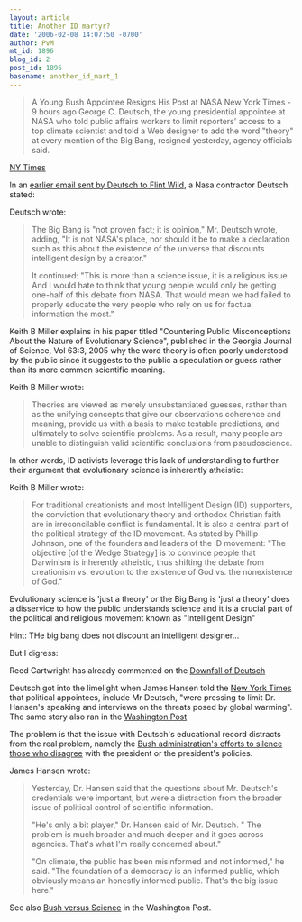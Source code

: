 ```yaml
---
layout: article
title: Another ID martyr?
date: '2006-02-08 14:07:50 -0700'
author: PvM
mt_id: 1896
blog_id: 2
post_id: 1896
basename: another_id_mart_1
---
```

> A Young Bush Appointee Resigns His Post at NASA New York Times - 9 hours ago George C. Deutsch, the young presidential appointee at NASA who told  public affairs workers to limit reporters' access to a top climate  scientist and told a Web designer to add the word "theory" at every mention  of the Big Bang, resigned yesterday, agency officials said.

[NY Times](http://www.nytimes.com/2006/02/08/politics/08nasa.html?_r=1&amp;oref=slogin)

In an [earlier email sent by Deutsch to Flint Wild](http://leiterreports.typepad.com/blog/2006/02/bush_gang_appoi.html), a Nasa contractor Deutsch stated:

Deutsch wrote:

> The Big Bang is "not proven fact; it is opinion," Mr. Deutsch wrote, adding, "It is not NASA's place, nor should it be to make a declaration such as this about the existence of the universe that discounts intelligent design by a creator."
> 
> It continued: "This is more than a science issue, it is a religious issue. And I would hate to think that young people would only be getting one-half of this debate from NASA. That would mean we had failed to properly educate the very people who rely on us for factual information the most."

Keith B Miller explains in his paper titled "Countering Public Misconceptions About the Nature of Evolutionary Science", published in the Georgia Journal of Science, Vol 63:3, 2005 why the word theory is often poorly understood by the public since it suggests to the public a speculation or guess rather than its more common scientific meaning.

Keith B Miller wrote:

> Theories are viewed as merely unsubstantiated guesses, rather than as the unifying concepts that give our observations coherence and meaning, provide us with a basis to make testable predictions, and ultimately to solve scientific problems. As a result, many people are unable to distinguish valid scientific conclusions from pseudoscience.

In other words, ID activists leverage this lack of understanding to further their argument that evolutionary science is inherently atheistic:

Keith B Miller wrote:

> For traditional creationists and most Intelligent Design (ID) supporters, the conviction that evolutionary theory and orthodox Christian faith are in irreconcilable conflict is fundamental. It is also a central part of the political strategy of the ID movement. As stated by Phillip Johnson, one of the founders and leaders of the ID movement: "The objective \[of the Wedge Strategy\] is to convince people that Darwinism is inherently atheistic, thus shifting the debate from creationism vs. evolution to the existence of God vs. the nonexistence of God."

Evolutionary science is 'just a theory' or the Big Bang is 'just a theory' does a disservice to how the public understands science and it is a crucial part of the political and religious movement known as "Intelligent Design"

Hint: THe big bang does not discount an intelligent designer...

But I digress: 

Reed Cartwright has already commented on the [Downfall of Deutsch](http://www.pandasthumb.org/archives/2006/02/dont_let_the_ha_1.html)

Deutsch got into the limelight when James Hansen told the [New York Times](http://blogs.orlandosentinel.com/news_space_thewritestuff/2006/01/turning_up_the_.html) that political appointees, include Mr Deutsch, "were pressing to limit Dr. Hansen's speaking and interviews on the threats posed by global warming". The same story also ran in the [Washington Post](http://www.washingtonpost.com/wp-dyn/content/article/2006/01/28/AR2006012801021.html)

The problem is that the issue with Deutsch's educational record distracts from the real problem, namely the [Bush administration's efforts to silence those who disagree](http://www.nytimes.com/2006/02/04/science/04climate.html?pagewanted=1&amp;_r=2&amp;adxnnl=1&amp;adxnnlx=1139202453-aRfvnecFejetQDaeyLxFUQ) with the president or the president's policies.

James Hansen wrote:

> Yesterday, Dr. Hansen said that the questions about Mr. Deutsch's credentials were important, but were a distraction from the broader issue of political control of scientific information.
> 
> "He's only a bit player," Dr. Hansen said of Mr. Deutsch. " The problem is much broader and much deeper and it goes across agencies. That's what I'm really concerned about."
> 
> "On climate, the public has been misinformed and not informed," he said. "The foundation of a democracy is an informed public, which obviously means an honestly informed public. That's the big issue here."

See also [Bush versus Science](http://www.washingtonpost.com/wp-dyn/content/blog/2006/02/06/BL2006020600817_pf.html) in the Washington Post.
